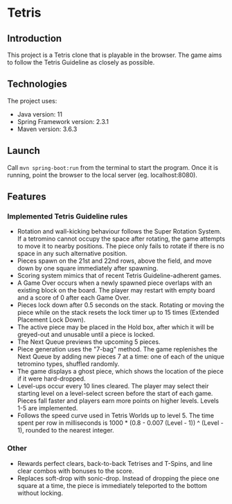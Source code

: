 # Tetris 

## Introduction

This project is a Tetris clone that is playable in the browser. The game aims to follow the Tetris Guideline as closely as possible.


## Technologies

The project uses:
* Java version: 11
* Spring Framework version: 2.3.1
* Maven version: 3.6.3


## Launch

Call `mvn spring-boot:run` from the terminal to start the program. Once it is running, point the browser to the local server (eg. localhost:8080).


## Features

### Implemented Tetris Guideline rules

* Rotation and wall-kicking behaviour follows the Super Rotation System. If a tetromino cannot occupy the space after rotating, the game attempts to move it to nearby positions. The piece only fails to rotate if there is no space in any such alternative position.
* Pieces spawn on the 21st and 22nd rows, above the field, and move down by one square immediately after spawning.
* Scoring system mimics that of recent Tetris Guideline-adherent games.
* A Game Over occurs when a newly spawned piece overlaps with an existing block on the board. The player may restart with empty board and a score of 0 after each Game Over.
* Pieces lock down after 0.5 seconds on the stack. Rotating or moving the piece while on the stack resets the lock timer up to 15 times (Extended Placement Lock Down).
* The active piece may be placed in the Hold box, after which it will be greyed-out and unusable until a piece is locked.
* The Next Queue previews the upcoming 5 pieces.
* Piece generation uses the "7-bag" method. The game replenishes the Next Queue by adding new pieces 7 at a time: one of each of the unique tetromino types, shuffled randomly.
* The game displays a ghost piece, which shows the location of the piece if it were hard-dropped.
* Level-ups occur every 10 lines cleared. The player may select their starting level on a level-select screen before the start of each game. Pieces fall faster and players earn more points on higher levels. Levels 1-5 are implemented.
* Follows the speed curve used in Tetris Worlds up to level 5. The time spent per row in milliseconds is 1000 * (0.8 - 0.007 (Level - 1)) ^ (Level - 1), rounded to the nearest integer.


### Other
* Rewards perfect clears, back-to-back Tetrises and T-Spins, and line clear combos with bonuses to the score.
* Replaces soft-drop with sonic-drop. Instead of dropping the piece one square at a time, the piece is immediately teleported to the bottom without locking.
